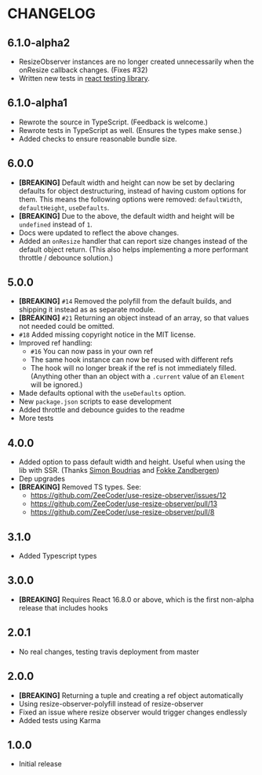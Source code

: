 # CHANGELOG

## 6.1.0-alpha2

- ResizeObserver instances are no longer created unnecessarily when the onResize
  callback changes. (Fixes #32)
- Written new tests in [react testing library](https://github.com/testing-library/react-testing-library).

## 6.1.0-alpha1

- Rewrote the source in TypeScript. (Feedback is welcome.)
- Rewrote tests in TypeScript as well. (Ensures the types make sense.)
- Added checks to ensure reasonable bundle size.

## 6.0.0

- **[BREAKING]** Default width and height can now be set by declaring defaults
  for object destructuring, instead of having custom options for them.
  This means the following options were removed: `defaultWidth`, `defaultHeight`,
  `useDefaults`.
- **[BREAKING]** Due to the above, the default width and height will be
  `undefined` instead of `1`.
- Docs were updated to reflect the above changes.
- Added an `onResize` handler that can report size changes instead of the default
  object return. (This also helps implementing a more performant throttle /
  debounce solution.)

## 5.0.0

- **[BREAKING]** `#14` Removed the polyfill from the default builds, and shipping
  it instead as as separate module.
- **[BREAKING]** `#21` Returning an object instead of an array, so that values not
  needed could be omitted.
- `#18` Added missing copyright notice in the MIT license.
- Improved ref handling:
  - `#16` You can now pass in your own ref
  - The same hook instance can now be reused with different refs
  - The hook will no longer break if the ref is not immediately filled.
    (Anything other than an object with a `.current` value of an `Element` will
    be ignored.)
- Made defaults optional with the `useDefaults` option.
- New `package.json` scripts to ease development
- Added throttle and debounce guides to the readme
- More tests

## 4.0.0

- Added option to pass default width and height. Useful when using the lib with
  SSR. (Thanks [Simon Boudrias](https://github.com/SBoudrias) and
  [Fokke Zandbergen](https://github.com/FokkeZB))
- Dep upgrades
- **[BREAKING]** Removed TS types. See:
  - https://github.com/ZeeCoder/use-resize-observer/issues/12
  - https://github.com/ZeeCoder/use-resize-observer/pull/13
  - https://github.com/ZeeCoder/use-resize-observer/pull/8

## 3.1.0

- Added Typescript types

## 3.0.0

- **[BREAKING]** Requires React 16.8.0 or above, which is the first non-alpha
  release that includes hooks

## 2.0.1

- No real changes, testing travis deployment from master

## 2.0.0

- **[BREAKING]** Returning a tuple and creating a ref object automatically
- Using resize-observer-polyfill instead of resize-observer
- Fixed an issue where resize observer would trigger changes endlessly
- Added tests using Karma

## 1.0.0

- Initial release
